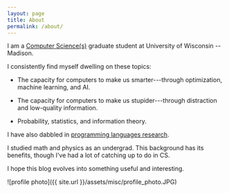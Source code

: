 ```yaml
---
layout: page
title: About
permalink: /about/
---
```


I am a [Computer Science(s)](http://cs.wisc.edu) graduate student at University of Wisconsin -- Madison. 

I consistently find myself dwelling on these topics:

* The capacity for computers to make us smarter---through optimization, machine learning, and AI.

* The capacity for computers to make us stupider---through distraction and low-quality information. 

* Probability, statistics, and information theory.

I have also dabbled in [programming languages research](https://www.facebook.com/uwmadpl/).

I studied math and physics as an undergrad. This background has 
its benefits, though I've had a lot of catching up to do in CS.

I hope this blog evolves into something useful and interesting.

![profile photo]({{ site.url }}/assets/misc/profile_photo.JPG)

<!---
This is the base Jekyll theme. You can find out more info about customizing your Jekyll theme, as well as basic Jekyll usage documentation at [jekyllrb.com](http://jekyllrb.com/)

You can find the source code for the Jekyll new theme at:
{% include icon-github.html username="jekyll" %} /
[minima](https://github.com/jekyll/minima)

You can find the source code for Jekyll at
{% include icon-github.html username="jekyll" %} /
[jekyll](https://github.com/jekyll/jekyll)
-->

